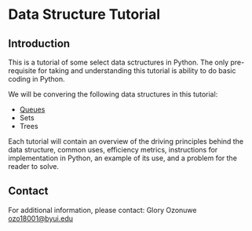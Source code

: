 # Data Structure Tutorial
## Introduction

This is a tutorial of some select data sctructures in Python. The only pre-requisite for taking and understanding this tutorial is ability to do basic coding in Python.


We will be convering the following data structures in this tutorial:
- [Queues](2.queue.md)
- Sets
- Trees

Each tutorial will contain an overview of the driving principles behind the data structure, common uses, efficiency metrics, instructions for implementation in Python, an example of its use, and a problem for the reader to solve.


## Contact
For additional information, please contact:
    Glory Ozonuwe
    ozo18001@byui.edu